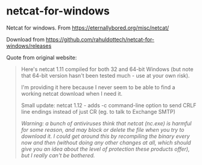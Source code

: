 # netcat-for-windows
Netcat for windows. From https://eternallybored.org/misc/netcat/

Download from https://github.com/rahuldottech/netcat-for-windows/releases

Quote from original website:

 > Here's netcat 1.11 compiled for both 32 and 64-bit Windows (but note that 64-bit version hasn't been tested much - use at your own risk).  
 >   
 > I'm providing it here because I never seem to be able to find a working netcat download when I need it.   
 >   
 > Small update: netcat 1.12 - adds -c command-line option to send CRLF line endings instead of just CR (eg. to talk to Exchange SMTP) 
 >  
 > _Warning: a bunch of antiviruses think that netcat (nc.exe) is harmful for some reason, and may block or delete the file when you try to download it. I could get around this by recompiling the binary every now and then (without doing any other changes at all, which should give you an idea about the level of protection these products offer), but I really can't be bothered._


